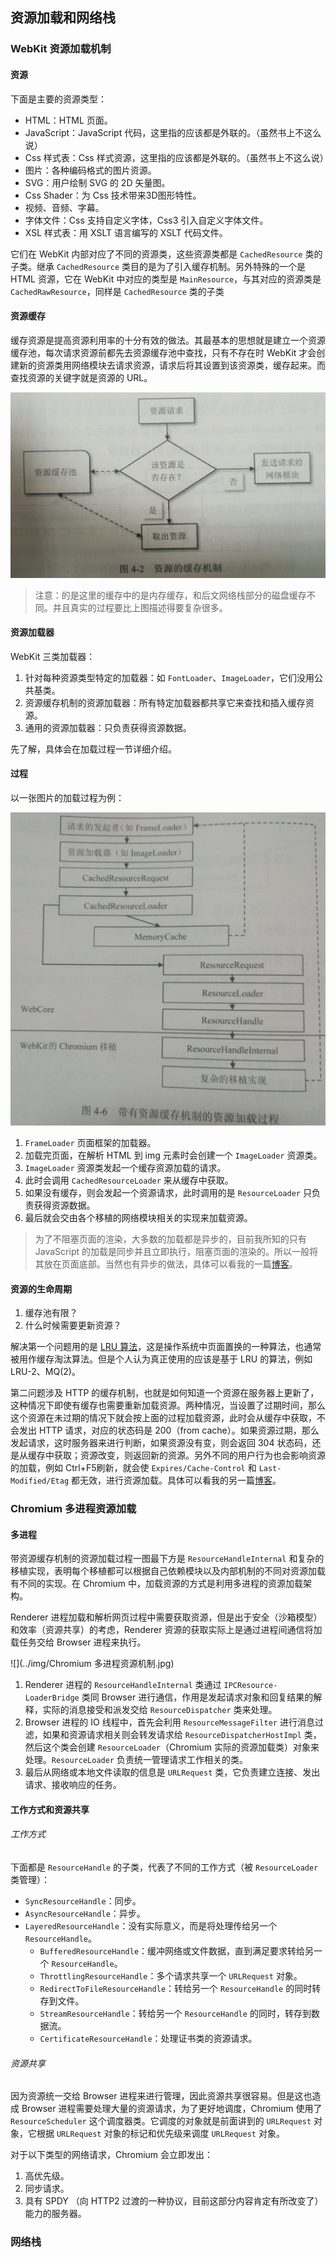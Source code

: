## 资源加载和网络栈
### WebKit 资源加载机制
#### 资源

下面是主要的资源类型：

- HTML：HTML 页面。
- JavaScript：JavaScript 代码，这里指的应该都是外联的。（虽然书上不这么说）
- Css 样式表：Css 样式资源，这里指的应该都是外联的。（虽然书上不这么说）
- 图片：各种编码格式的图片资源。
- SVG：用户绘制 SVG 的 2D 矢量图。
- Css Shader：为 Css 技术带来3D图形特性。
- 视频、音频、字幕。
- 字体文件：Css 支持自定义字体，Css3 引入自定义字体文件。
- XSL 样式表：用 XSLT 语言编写的 XSLT 代码文件。

它们在 WebKit 内部对应了不同的资源类，这些资源类都是 `CachedResource` 类的子类。继承 `CachedResource` 类目的是为了引入缓存机制。另外特殊的一个是 HTML 资源，它在 WebKit 中对应的类型是 `MainResource`，与其对应的资源类是 `CachedRawResource`，同样是 `CachedResource` 类的子类

#### 资源缓存

缓存资源是提高资源利用率的十分有效的做法。其最基本的思想就是建立一个资源缓存池，每次请求资源前都先去资源缓存池中查找，只有不存在时 WebKit 才会创建新的资源类用网络模块去请求资源，请求后将其设置到该资源类，缓存起来。而查找资源的关键字就是资源的 URL。

![](../img/资源缓存机制.jpg)

> 注意：的是这里的缓存中的是内存缓存，和后文网络栈部分的磁盘缓存不同。并且真实的过程要比上图描述得要复杂很多。

#### 资源加载器

WebKit 三类加载器：

1. 针对每种资源类型特定的加载器：如 `FontLoader`、`ImageLoader`，它们没用公共基类。
2. 资源缓存机制的资源加载器：所有特定加载器都共享它来查找和插入缓存资源。
3. 通用的资源加载器：只负责获得资源数据。

先了解，具体会在加载过程一节详细介绍。

#### 过程

以一张图片的加载过程为例：

![](../img/资源加载过程.jpg)

1. `FrameLoader` 页面框架的加载器。
2. 加载完页面，在解析 HTML 到 img 元素时会创建一个 `ImageLoader` 资源类。
3. `ImageLoader` 资源类发起一个缓存资源加载的请求。
4. 此时会调用 `CachedResourceLoader` 来从缓存中获取。
5. 如果没有缓存，则会发起一个资源请求，此时调用的是 `ResourceLoader` 只负责获得资源数据。
6. 最后就会交由各个移植的网络模块相关的实现来加载资源。

> 为了不阻塞页面的渲染，大多数的加载都是异步的，目前我所知的只有 JavaScript 的加载是同步并且立即执行，阻塞页面的渲染的。所以一般将其放在页面底部。当然也有异步的做法，具体可以看我的一篇[博客](https://m2mbob.cn/2016/10/06/js-tong-bu-yi-bu-jia-zai-xiao-jie/)。

#### 资源的生命周期

1. 缓存池有限？
2. 什么时候需要更新资源？

解决第一个问题用的是 [LRU 算法](http://flychao88.iteye.com/blog/1977653)，这是操作系统中页面置换的一种算法，也通常被用作缓存淘汰算法。但是个人认为真正使用的应该是基于 LRU 的算法，例如 LRU-2、MQ(2)。

第二问题涉及 HTTP 的缓存机制，也就是如何知道一个资源在服务器上更新了，这种情况下即使有缓存也需要重新加载资源。两种情况，当设置了过期时间，那么这个资源在未过期的情况下就会按上面的过程加载资源，此时会从缓存中获取，不会发出 HTTP 请求，对应的状态码是 200（from cache）。如果资源过期，那么发起请求，这时服务器来进行判断，如果资源没有变，则会返回 304 状态码，还是从缓存中获取；资源改变，则返回新的资源。另外不同的用户行为也会影响资源的加载，例如 Ctrl+F5刷新，就会使 `Expires/Cache-Control` 和 `Last-Modified/Etag` 都无效，进行资源加载。具体可以看我的另一篇[博客](https://m2mbob.cn/2016/08/14/http-huan-cun/)。

### Chromium 多进程资源加载

#### 多进程

带资源缓存机制的资源加载过程一图最下方是 `ResourceHandleInternal` 和复杂的移植实现，表明每个移植都可以根据自己依赖模块以及内部机制的不同对资源加载有不同的实现。在 Chromium 中，加载资源的方式是利用多进程的资源加载架构。

Renderer 进程加载和解析网页过程中需要获取资源，但是出于安全（沙箱模型）和效率（资源共享）的考虑，Renderer 资源的获取实际上是通过进程间通信将加载任务交给 Browser 进程来执行。

![](../img/Chromium 多进程资源机制.jpg)

1. Renderer 进程的 `ResourceHandleInternal` 类通过 `IPCResource-LoaderBridge` 类同 Browser 进行通信，作用是发起请求对象和回复结果的解释，实际的消息接受和派发交给 `ResourceDispatcher` 类来处理。
2. Browser 进程的 IO 线程中，首先会利用 `ResourceMessageFilter` 进行消息过滤，如果和资源请求相关则会转发请求给 `ResourceDispatcherHostImpl` 类，然后这个类会创建 `ResourceLoader`（Chromium 实际的资源加载类）对象来处理。`ResourceLoader` 负责统一管理请求工作相关的类。
3. 最后从网络或本地文件读取的信息是 `URLRequest` 类，它负责建立连接、发出请求、接收响应的任务。

#### 工作方式和资源共享

###### 工作方式

下面都是 `ResourceHandle` 的子类，代表了不同的工作方式（被 `ResourceLoader` 类管理）：

- `SyncResourceHandle`：同步。
- `AsyncResourceHandle`：异步。
- `LayeredResourceHandle`：没有实际意义，而是将处理传给另一个 `ResourceHandle`。
  - `BufferedResourceHandle`：缓冲网络或文件数据，直到满足要求转给另一个 `ResourceHandle`。
  - `ThrottlingResourceHandle`：多个请求共享一个 `URLRequest` 对象。
  - `RedirectToFileResourceHandle`：转给另一个 `ResourceHandle` 的同时转存到文件。
  - `StreamResourceHandle`：转给另一个 `ResourceHandle` 的同时，转存到数据流。
  - `CertificateResourceHandle`：处理证书类的资源请求。

###### 资源共享

因为资源统一交给 Browser 进程来进行管理，因此资源共享很容易。但是这也造成 Browser 进程需要处理大量的资源请求，为了更好地调度，Chromium 使用了 `ResourceScheduler` 这个调度器类。它调度的对象就是前面讲到的 `URLRequest` 对象，它根据 `URLRequest` 对象的标记和优先级来调度 `URLRequest` 对象。

对于以下类型的网络请求，Chromium 会立即发出：

1. 高优先级。
2. 同步请求。
3. 具有 SPDY （向 HTTP2 过渡的一种协议，目前这部分内容肯定有所改变了）能力的服务器。

### 网络栈